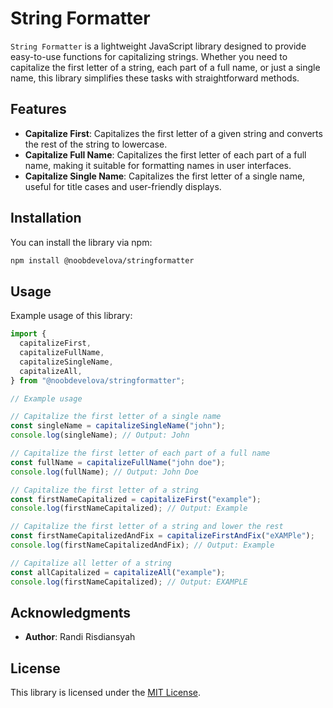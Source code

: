 # String Formatter

`String Formatter` is a lightweight JavaScript library designed to provide easy-to-use functions for capitalizing strings. Whether you need to capitalize the first letter of a string, each part of a full name, or just a single name, this library simplifies these tasks with straightforward methods.

## Features

- **Capitalize First**: Capitalizes the first letter of a given string and converts the rest of the string to lowercase.
- **Capitalize Full Name**: Capitalizes the first letter of each part of a full name, making it suitable for formatting names in user interfaces.
- **Capitalize Single Name**: Capitalizes the first letter of a single name, useful for title cases and user-friendly displays.

## Installation

You can install the library via npm:

```bash
npm install @noobdevelova/stringformatter
```

## Usage

Example usage of this library:

```js
import {
  capitalizeFirst,
  capitalizeFullName,
  capitalizeSingleName,
  capitalizeAll,
} from "@noobdevelova/stringformatter";

// Example usage

// Capitalize the first letter of a single name
const singleName = capitalizeSingleName("john");
console.log(singleName); // Output: John

// Capitalize the first letter of each part of a full name
const fullName = capitalizeFullName("john doe");
console.log(fullName); // Output: John Doe

// Capitalize the first letter of a string
const firstNameCapitalized = capitalizeFirst("example");
console.log(firstNameCapitalized); // Output: Example

// Capitalize the first letter of a string and lower the rest
const firstNameCapitalizedAndFix = capitalizeFirstAndFix("eXAMPle");
console.log(firstNameCapitalizedAndFix); // Output: Example

// Capitalize all letter of a string
const allCapitalized = capitalizeAll("example");
console.log(firstNameCapitalized); // Output: EXAMPLE
```

## Acknowledgments

- **Author**: Randi Risdiansyah

## License

This library is licensed under the [MIT License](https://github.com/git/git-scm.com/blob/main/MIT-LICENSE.txt).
